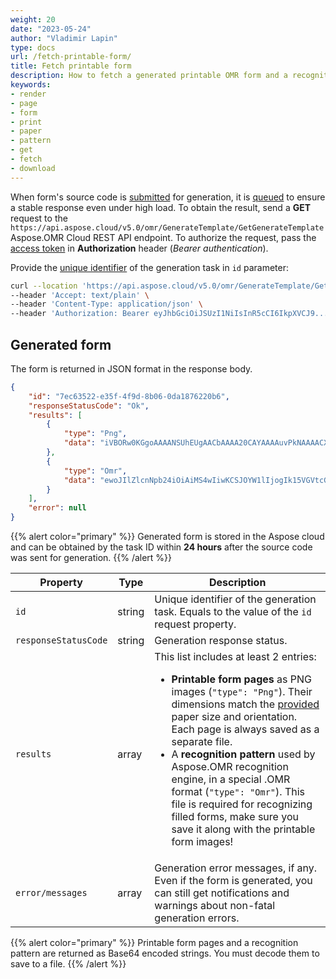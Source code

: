 ```yaml
---
weight: 20
date: "2023-05-24"
author: "Vladimir Lapin"
type: docs
url: /fetch-printable-form/
title: Fetch printable form
description: How to fetch a generated printable OMR form and a recognition pattern file from Aspose.OMR Cloud.
keywords:
- render
- page
- form
- print
- paper
- pattern
- get
- fetch
- download
---
```


When form's source code is [submitted](/omr/send-form-source-for-generation/) for generation, it is [queued](/omr/how-it-works/) to ensure a stable response even under high load. To obtain the result, send a **GET** request to the `https://api.aspose.cloud/v5.0/omr/GenerateTemplate/GetGenerateTemplate` Aspose.OMR Cloud REST API endpoint. To authorize the request, pass the [access token](/omr/authorization/) in **Authorization** header (_Bearer authentication_).

Provide the [unique identifier](/omr/send-form-source-for-generation/#return-value) of the generation task in `id` parameter:

```bash
curl --location 'https://api.aspose.cloud/v5.0/omr/GenerateTemplate/GetGenerateTemplate?id=7ec63522-e35f-4f9d-8b06-0da1876220b6' \
--header 'Accept: text/plain' \
--header 'Content-Type: application/json' \
--header 'Authorization: Bearer eyJhbGciOiJSUzI1NiIsInR5cCI6IkpXVCJ9...TMpXEfk3BOozpOiEhetRKfDNc8LEPQHBqg'
```

## Generated form

The form is returned in JSON format in the response body.

```json
{
	"id": "7ec63522-e35f-4f9d-8b06-0da1876220b6",
	"responseStatusCode": "Ok",
	"results": [
		{
			"type": "Png",
			"data": "iVBORw0KGgoAAAANSUhEUgAACbAAAA20CAYAAAAuvPkNAAAACXBIWXMAAA7DAAAOwwHHb6hkAAB...N7rR2lwI/PWEAAAAAElFTkSuQmCC"
		},
		{
			"type": "Omr",
			"data": "ewoJIlZlcnNpb24iOiAiMS4wIiwKCSJOYW1lIjogIk15VGVtcGxhdGUiLAoJIlBhZ2VzIjogWwo...VyYXRlZCI6IHRydWUKfQ=="
		}
	],
	"error": null
}
```

{{% alert color="primary" %}}
Generated form is stored in the Aspose cloud and can be obtained by the task ID within **24 hours** after the source code was sent for generation.
{{% /alert %}}

Property | Type | Description
--------- | ---- | -----------
`id` | string | Unique identifier of the generation task. Equals to the value of the `id` request property.
`responseStatusCode` | string | Generation response status.
`results` | array | This list includes at least 2 entries:<br /><ul><li>**Printable form pages** as PNG images (`"type": "Png"`). Their dimensions match the [provided](/omr/send-form-source-for-generation/#rendering-parameters) paper size and orientation. Each page is always saved as a separate file.</li><li>A **recognition pattern** used by Aspose.OMR recognition engine, in a special .OMR format (`"type": "Omr"`). This file is required for recognizing filled forms, make sure you save it along with the printable form images!</li></ul>
`error/messages` | array | Generation error messages, if any.<br />Even if the form is generated, you can still get notifications and warnings about non-fatal generation errors.

{{% alert color="primary" %}}
Printable form pages and a recognition pattern are returned as Base64 encoded strings. You must decode them to save to a file.
{{% /alert %}}
